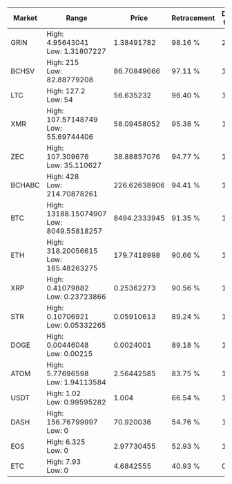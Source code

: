 | Market | Range | Price| Retracement | Doubles to 50% |
| --- | --- | --- | --- | --- |
| GRIN | High: 4.95643041<br />Low: 1.31807227 | 1.38491782 | 98.16 % | 2.27 |
| BCHSV | High: 215<br />Low: 82.88779208 | 86.70849666 | 97.11 % | 1.72 |
| LTC | High: 127.2<br />Low: 54 | 56.635232 | 96.40 % | 1.60 |
| XMR | High: 107.57148749<br />Low: 55.69744406 | 58.09458052 | 95.38 % | 1.41 |
| ZEC | High: 107.309676<br />Low: 35.110627 | 38.88857076 | 94.77 % | 1.83 |
| BCHABC | High: 428<br />Low: 214.70878261 | 226.62638906 | 94.41 % | 1.42 |
| BTC | High: 13188.15074907<br />Low: 8049.55818257 | 8494.2333945 | 91.35 % | 1.25 |
| ETH | High: 318.20056615<br />Low: 165.48263275 | 179.7418998 | 90.66 % | 1.35 |
| XRP | High: 0.41079882<br />Low: 0.23723866 | 0.25362273 | 90.56 % | 1.28 |
| STR | High: 0.10706921<br />Low: 0.05332265 | 0.05910613 | 89.24 % | 1.36 |
| DOGE | High: 0.00446048<br />Low: 0.00215 | 0.0024001 | 89.18 % | 1.38 |
| ATOM | High: 5.77696598<br />Low: 1.94113584 | 2.56442585 | 83.75 % | 1.50 |
| USDT | High: 1.02<br />Low: 0.99595282 | 1.004 | 66.54 % | 1.00 |
| DASH | High: 156.76799997<br />Low: 0 | 70.920036 | 54.76 % | 1.11 |
| EOS | High: 6.325<br />Low: 0 | 2.97730455 | 52.93 % | 1.06 |
| ETC | High: 7.93<br />Low: 0 | 4.6842555 | 40.93 % | 0.00 |
